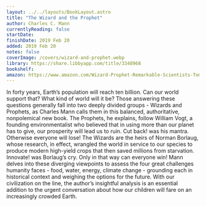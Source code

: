 ```yaml
---
layout: ../../layouts/BookLayout.astro
title: "The Wizard and the Prophet"
author: Charles C. Mann
currentlyReading: false
startDate: 
finishDate: 2019 Feb 20
added: 2019 Feb 20
notes: false
coverImage: /covers/wizard-and-prophet.webp
library: https://share.libbyapp.com/title/3348968
bookshelf:
amazon: https://www.amazon.com/Wizard-Prophet-Remarkable-Scientists-Tomorrows/dp/0307961699
---
```


In forty years, Earth’s population will reach ten billion. Can our world support that? What kind of world will it be? Those answering these questions generally fall into two deeply divided groups - Wizards and Prophets, as Charles Mann calls them in this balanced, authoritative, nonpolemical new book. The Prophets, he explains, follow William Vogt, a founding environmentalist who believed that in using more than our planet has to give, our prosperity will lead us to ruin. Cut back! was his mantra. Otherwise everyone will lose! The Wizards are the heirs of Norman Borlaug, whose research, in effect, wrangled the world in service to our species to produce modern high-yield crops that then saved millions from starvation. Innovate! was Borlaug’s cry. Only in that way can everyone win! Mann delves into these diverging viewpoints to assess the four great challenges humanity faces - food, water, energy, climate change - grounding each in historical context and weighing the options for the future. With our civilization on the line, the author’s insightful analysis is an essential addition to the urgent conversation about how our children will fare on an increasingly crowded Earth.

<!-- ### Notes & Highlights -->
